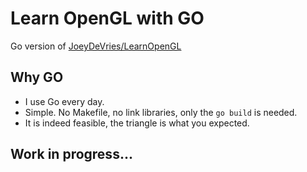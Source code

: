 # Learn OpenGL with GO

Go version of [JoeyDeVries/LearnOpenGL](https://github.com/JoeyDeVries/LearnOpenGL)

## Why GO

* I use Go every day.
* Simple. No Makefile, no link libraries, only the `go build` is needed.
* It is indeed feasible, the triangle is what you expected.

## Work in progress...